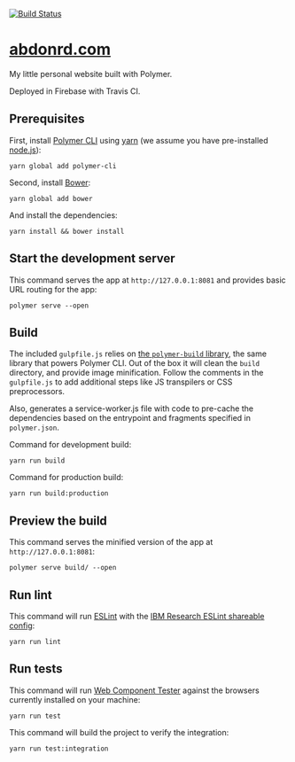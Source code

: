 [![Build Status](https://travis-ci.org/abdonrd/abdonrd.com.svg?branch=develop)](https://travis-ci.org/abdonrd/abdonrd.com)

# [abdonrd.com](https://abdonrd.com)

My little personal website built with Polymer.

Deployed in Firebase with Travis CI.

## Prerequisites

First, install [Polymer CLI](https://github.com/Polymer/polymer-cli) using
[yarn](https://yarnpkg.com) (we assume you have pre-installed [node.js](https://nodejs.org)):

    yarn global add polymer-cli

Second, install [Bower](https://bower.io):

    yarn global add bower

And install the dependencies:

    yarn install && bower install

## Start the development server

This command serves the app at `http://127.0.0.1:8081` and provides basic URL
routing for the app:

    polymer serve --open

## Build

The included `gulpfile.js` relies on [the `polymer-build` library](https://github.com/Polymer/polymer-build),
the same library that powers Polymer CLI. Out of the box it will clean the
`build` directory, and provide image minification. Follow the comments in the
`gulpfile.js` to add additional steps like JS transpilers or CSS preprocessors.

Also, generates a service-worker.js file with code to pre-cache the dependencies
based on the entrypoint and fragments specified in `polymer.json`.

Command for development build:

    yarn run build

Command for production build:

    yarn run build:production

## Preview the build

This command serves the minified version of the app at `http://127.0.0.1:8081`:

    polymer serve build/ --open

## Run lint

This command will run [ESLint](https://github.com/eslint/eslint) with the
[IBM Research ESLint shareable config](https://github.com/IBMResearch/eslint-config-ibmresearch):

    yarn run lint

## Run tests

This command will run [Web Component Tester](https://github.com/Polymer/web-component-tester)
against the browsers currently installed on your machine:

    yarn run test

This command will build the project to verify the integration:

    yarn run test:integration
